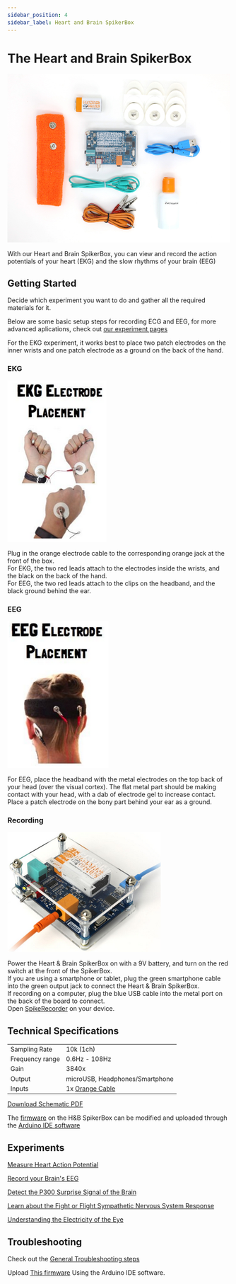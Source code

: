 ```yaml
---
sidebar_position: 4
sidebar_label: Heart and Brain SpikerBox
---
```


# The Heart and Brain SpikerBox #

![image](./HeartAndBrainSpikerBox-bundle.jpg)

With our Heart and Brain SpikerBox, you can view and record the action potentials of your heart (EKG) and the slow rhythms of your brain (EEG) 

## Getting Started ##

Decide which experiment you want to do and gather all the required materials for it.

Below are some basic setup steps for recording ECG and EEG, for more advanced aplications, check out [our experiment pages](#experiments)

For the EKG experiment, it works best to place two patch electrodes on the inner wrists and one patch electrode as a ground on the back of the hand.

### EKG ###

![EKG placement](./EKG_placement.png)

Plug in the orange electrode cable to the corresponding orange jack at the front of the box.  
For EKG, the two red leads attach to the electrodes inside the wrists, and the black on the  back of the hand.  
For EEG, the two red leads attach to the clips on the headband, and the black ground behind the ear.  

### EEG ###

![EEG placement](./EEG_placement.png)

For EEG, place the headband with the metal electrodes on the top back of your head (over the visual cortex). The flat metal part should be making contact with your head, with a dab of electrode gel to increase contact.  
Place a patch electrode on the bony part behind your ear as a ground.  

### Recording ###
![setup](./setup.png)

Power the Heart & Brain SpikerBox on with a 9V battery, and turn on the red switch at the front of the SpikerBox.   
If you are using a smartphone or tablet, plug the green smartphone cable into the green output jack to connect the Heart & Brain SpikerBox.  
If recording on a computer, plug the blue USB cable into the metal port on the back of the board to connect.  
Open [SpikeRecorder](../../Software/SpikeRecorder/) on your device.


## Technical Specifications ##

|||
|---|---|
|Sampling Rate|10k (1ch)|
|Frequency range|0.6Hz - 108Hz|
|Gain |3840x|
|Output|microUSB, Headphones/Smartphone|
|Inputs|1x [Orange Cable](https://backyardbrains.com/products/muscleElectrodeCable)|

[Download Schematic PDF](https://backyardbrains.com/products/files/HBSB_V2.pdf)

The [firmware](https://github.com/BackyardBrains/Heart-and-Brain-SpikerBox) on the H&B SpikerBox can be modified and uploaded through the [Arduino IDE software](https://www.arduino.cc/en/software)


## Experiments ##

[Measure Heart Action Potential](https://backyardbrains.com/experiments/heartrate)

[Record your Brain's EEG](https://backyardbrains.com/experiments/eeg)

[Detect the P300 Surprise Signal of the Brain](https://backyardbrains.com/experiments/p300)

[Learn about the Fight or Flight Sympathetic Nervous System Response](https://backyardbrains.com/experiments/Sympathetic_Nervous_System)

[Understanding the Electricity of the Eye](https://backyardbrains.com/experiments/eog)


## Troubleshooting ##

Check out the [General Troubleshooting steps](../../index.md#troubleshooting)

Upload [This firmware](https://github.com/BackyardBrains/Heart-and-Brain-SpikerBox/blob/master/V0_62/Heart-and-Brain-SpikerBox/Heart-and-Brain-SpikerBox.ino)
Using the Arduino IDE software.